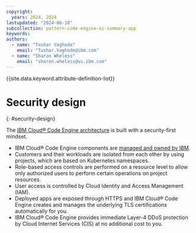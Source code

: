 ```yaml
---
copyright:
  years: 2024, 2024
lastupdated: "2024-06-18"
subcollection: pattern-code-engine-ai-summary-app
keywords:
authors:
  - name: "Tushar Vaghode"
    email: "Tushar.Vaghode@ibm.com"
  - name: "Sharon Wheless"
    email: "sharon.wheless@us.ibm.com"
---
```


{{site.data.keyword.attribute-definition-list}}

# Security design
{: #security-design}

The [IBM Cloud® Code Engine architecture](/docs/codeengine?topic=codeengine-architecture) is built with a security-first mindset.
* IBM Cloud® Code Engine components are [managed and owned by IBM](/docs/codeengine?topic=codeengine-responsibilities-ce).
* Customers and their workloads are isolated from each other by using projects, which are based on Kubernetes namespaces.
* Role-based access controls are performed on a resource level to allow only authorized users to perform certain operations on project resources.
* User access is controlled by Cloud Identity and Access Management (IAM).
* Deployed apps are exposed through HTTPS and IBM Cloud® Code Engine creates and manages the underlying TLS certifications automatically for you.
* IBM Cloud® Code Engine provides immediate Layer-4 DDoS protection by Cloud Internet Services (CIS) at no additional cost to you.
